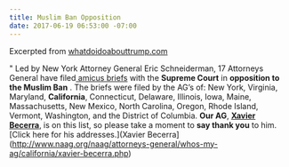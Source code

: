 ```yaml
---
title: Muslim Ban Opposition
date: 2017-06-19 06:53:00 -07:00
---
```


Excerpted from [whatdoidoabouttrump.com](http://whatdoidoabouttrump.com/)


"  Led by New York Attorney General Eric Schneiderman, 17 Attorneys General have filed[ amicus briefs](https://ag.ny.gov/press-release/ag-schneiderman-files-scotus-brief-opposing-trump-immigration-ban)  with the **Supreme Court** in **opposition to the Muslim Ban** .  The briefs were filed by the AG’s of: New York, Virginia, Maryland, **California**, Connecticut, Delaware, Illinois, Iowa, Maine, Massachusetts, New Mexico, North Carolina, Oregon, Rhode Island, Vermont, Washington, and the District of Columbia. **Our AG**, [**Xavier** **Becerra**](http://www.naag.org/naag/attorneys-general/whos-my-ag/california/xavier-becerra.php), is on this list, so please take a moment to **say thank you** to him. [Click here for his addresses.](Xavier Becerra](http://www.naag.org/naag/attorneys-general/whos-my-ag/california/xavier-becerra.php)